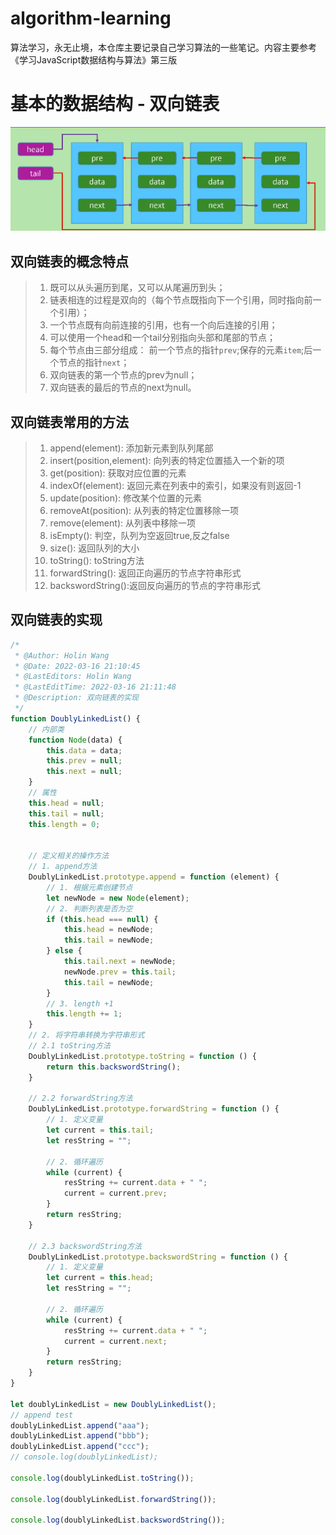 <!--
 * @Author: Holin Wang
 * @Date: 2022-03-04 16:41:48
 * @LastEditors: Holin Wang
 * @LastEditTime: 2022-03-15 21:27:16
 * @Description: 双向链表的实现及应用
-->
# algorithm-learning
算法学习，永无止境，本仓库主要记录自己学习算法的一些笔记。内容主要参考《学习JavaScript数据结构与算法》第三版
# 基本的数据结构 - 双向链表
![alt 双向链表基本结构](./img/双向链表.png)
## 双向链表的概念特点
> 1. 既可以从头遍历到尾，又可以从尾遍历到头；
> 2. 链表相连的过程是双向的（每个节点既指向下一个引用，同时指向前一个引用）；
> 3. 一个节点既有向前连接的引用，也有一个向后连接的引用；
> 4. 可以使用一个head和一个tail分别指向头部和尾部的节点；
> 5. 每个节点由三部分组成： 前一个节点的指针`prev`;保存的元素`item`;后一个节点的指针`next`；
> 6. 双向链表的第一个节点的prev为null；
> 7. 双向链表的最后的节点的next为null。
##  双向链表常用的方法
> 1. append(element): 添加新元素到队列尾部
> 2. insert(position,element): 向列表的特定位置插入一个新的项
> 3. get(position): 获取对应位置的元素
> 4. indexOf(element): 返回元素在列表中的索引，如果没有则返回-1
> 5. update(position): 修改某个位置的元素
> 6. removeAt(position): 从列表的特定位置移除一项
> 7. remove(element): 从列表中移除一项
> 8. isEmpty(): 判空，队列为空返回true,反之false
> 9. size(): 返回队列的大小
> 10. toString(): toString方法
> 11. forwardString(): 返回正向遍历的节点字符串形式
> 12. backswordString():返回反向遍历的节点的字符串形式


##  双向链表的实现
```javascript
/*
 * @Author: Holin Wang
 * @Date: 2022-03-16 21:10:45
 * @LastEditors: Holin Wang
 * @LastEditTime: 2022-03-16 21:11:48
 * @Description: 双向链表的实现
 */
function DoublyLinkedList() {
    // 内部类
    function Node(data) {
        this.data = data;
        this.prev = null;
        this.next = null;
    }
    // 属性
    this.head = null;
    this.tail = null;
    this.length = 0;


    // 定义相关的操作方法
    // 1. append方法
    DoublyLinkedList.prototype.append = function (element) {
        // 1. 根据元素创建节点
        let newNode = new Node(element);
        // 2. 判断列表是否为空
        if (this.head === null) {
            this.head = newNode;
            this.tail = newNode;
        } else {
            this.tail.next = newNode;
            newNode.prev = this.tail;
            this.tail = newNode;
        }
        // 3. length +1
        this.length += 1;
    }
    // 2. 将字符串转换为字符串形式
    // 2.1 toString方法
    DoublyLinkedList.prototype.toString = function () {
        return this.backswordString();
    }

    // 2.2 forwardString方法
    DoublyLinkedList.prototype.forwardString = function () {
        // 1. 定义变量
        let current = this.tail;
        let resString = "";

        // 2. 循环遍历
        while (current) {
            resString += current.data + " ";
            current = current.prev;
        }
        return resString;
    }

    // 2.3 backswordString方法
    DoublyLinkedList.prototype.backswordString = function () {
        // 1. 定义变量
        let current = this.head;
        let resString = "";

        // 2. 循环遍历
        while (current) {
            resString += current.data + " ";
            current = current.next;
        }
        return resString;
    }
}

let doublyLinkedList = new DoublyLinkedList();
// append test
doublyLinkedList.append("aaa");
doublyLinkedList.append("bbb");
doublyLinkedList.append("ccc");
// console.log(doublyLinkedList);

console.log(doublyLinkedList.toString());

console.log(doublyLinkedList.forwardString());

console.log(doublyLinkedList.backswordString());
```